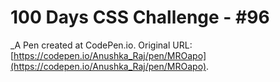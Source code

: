 # 100 Days CSS Challenge - #96
 _A Pen created at CodePen.io. Original URL: [https://codepen.io/Anushka_Raj/pen/MROapo](https://codepen.io/Anushka_Raj/pen/MROapo).

 